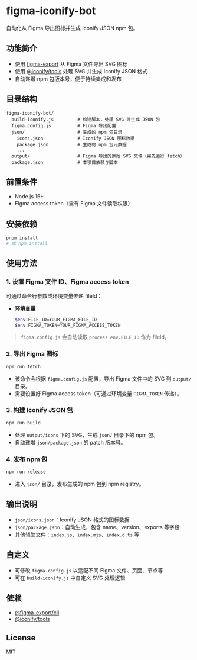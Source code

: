 # figma-iconify-bot

自动化从 Figma 导出图标并生成 Iconify JSON npm 包。

## 功能简介

- 使用 [figma-export](https://github.com/marcomontalbano/figma-export) 从 Figma 文件导出 SVG 图标
- 使用 [@iconify/tools](https://iconify.design/docs/libraries/tools/) 处理 SVG 并生成 Iconify JSON 格式
- 自动递增 npm 包版本号，便于持续集成和发布

## 目录结构

```
figma-iconify-bot/
  build-iconify.js         # 构建脚本，处理 SVG 并生成 JSON 包
  figma.config.js          # Figma 导出配置
  json/                    # 生成的 npm 包目录
    icons.json             # Iconify JSON 图标数据
    package.json           # 生成的 npm 包元数据
    ...
  output/                  # Figma 导出的原始 SVG 文件（需先运行 fetch）
  package.json             # 本项目依赖与脚本
```

## 前置条件

- Node.js 16+
- Figma access token（需有 Figma 文件读取权限）

## 安装依赖

```bash
pnpm install
# 或 npm install
```

## 使用方法

### 1. 设置 Figma 文件 ID、Figma access token

可通过命令行参数或环境变量传递 fileId：

- **环境变量**
  ```bash
  $env:FILE_ID=YOUR_FIGMA_FILE_ID
  $env:FIGMA_TOKEN=YOUR_FIGMA_ACCESS_TOKEN
  ```

> `figma.config.js` 会自动读取 `process.env.FILE_ID` 作为 fileId。

### 2. 导出 Figma 图标

```bash
npm run fetch
```

- 该命令会根据 `figma.config.js` 配置，导出 Figma 文件中的 SVG 到 `output/` 目录。
- 需要设置好 Figma access token（可通过环境变量 `FIGMA_TOKEN` 传递）。

### 3. 构建 Iconify JSON 包

```bash
npm run build
```

- 处理 `output/icons` 下的 SVG，生成 `json/` 目录下的 npm 包。
- 自动递增 `json/package.json` 的 patch 版本号。

### 4. 发布 npm 包

```bash
npm run release
```

- 进入 `json/` 目录，发布生成的 npm 包到 npm registry。

## 输出说明

- `json/icons.json`：Iconify JSON 格式的图标数据
- `json/package.json`：自动生成，包含 name、version、exports 等字段
- 其他辅助文件：`index.js`、`index.mjs`、`index.d.ts` 等

## 自定义

- 可修改 `figma.config.js` 以适配不同 Figma 文件、页面、节点等
- 可在 `build-iconify.js` 中自定义 SVG 处理逻辑

## 依赖

- [@figma-export/cli](https://github.com/marcomontalbano/figma-export)
- [@iconify/tools](https://iconify.design/docs/libraries/tools/)

## License

MIT
